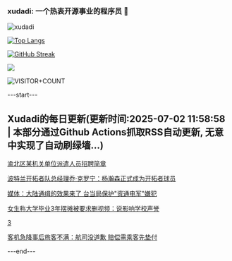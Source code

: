 ### xudadi: 一个热衷开源事业的程序员 👋

![xudadi](https://github-readme-stats-git-masterorgs-github-readme-stats-team.vercel.app/api?username=xudadi)

[![Top Langs](https://github-readme-stats.vercel.app/api/top-langs/?username=xudadi)](https://github.com/anuraghazra/github-readme-stats)

[![GitHub Streak](https://streak-stats.demolab.com?user=xudadi&locale=zh_Hans)](https://git.io/streak-stats)

![](https://raw.githubusercontent.com/xudadi/xudadi/main/assets/github-contribution-grid-snake.svg)

![VISITOR+COUNT](https://komarev.com/ghpvc/?username=xudadi&label=VISITOR+COUNT)


---start---

## Xudadi的每日更新(更新时间:2025-07-02 11:58:58 | 本部分通过Github Actions抓取RSS自动更新, 无意中实现了自动刷绿墙...)

[渝北区某机关单位派遣人员招聘简章](https://www.gongkaoleida.com/article/2485285)

[波特兰开拓者队总经理乔·克罗宁：杨瀚森正式成为开拓者球员](https://m.163.com/news/article/K3ERLHV40534P59R.html)

[媒体：大陆通缉的效果来了 台当局保护"资通电军"嫌犯](https://m.163.com/news/article/K3E09R2C0552G199.html)

[女生称大学毕业3年摆摊被要求删视频：说影响学校声誉](https://m.163.com/news/article/K3EQC0V6053469LG.html)

[3](https://m.163.com/touch/news/sub/domestic)

[客机急降事后旅客不满：航司没道歉 赔偿需乘客先垫付](https://m.163.com/news/article/K3DS4TD90001899O.html)

---end---
